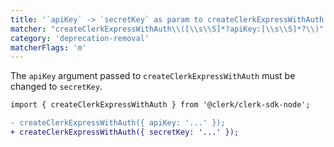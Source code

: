 ```yaml
---
title: '`apiKey` -> `secretKey` as param to createClerkExpressWithAuth'
matcher: "createClerkExpressWithAuth\\([\\s\\S]*?apiKey:[\\s\\S]*?\\)"
category: 'deprecation-removal'
matcherFlags: 'm'
---
```


The `apiKey` argument passed to `createClerkExpressWithAuth` must be changed to `secretKey`.

```diff
import { createClerkExpressWithAuth } from '@clerk/clerk-sdk-node';

- createClerkExpressWithAuth({ apiKey: '...' });
+ createClerkExpressWithAuth({ secretKey: '...' });
```
